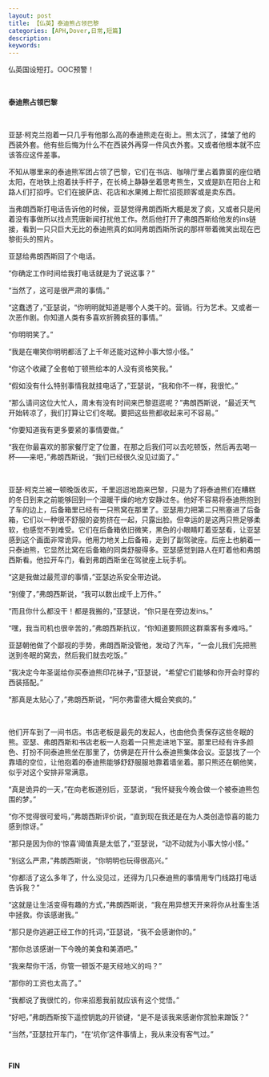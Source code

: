 ```yaml
---
layout: post
title: 【仏英】泰迪熊占领巴黎
categories: [APH,Dover,日常,短篇]
description:
keywords:
---
```


仏英国设短打。OOC预警！


<br/>

**泰迪熊占领巴黎**

<br/>

亚瑟·柯克兰抱着一只几乎有他那么高的泰迪熊走在街上。熊太沉了，揉皱了他的西装外套。他有些后悔为什么不在西装外再穿一件风衣外套。又或者他根本就不应该答应这件差事。

不知从哪里来的泰迪熊军团占领了巴黎，它们在书店、咖啡厅里占着靠窗的座位晒太阳，在地铁上抱着扶手杆子，在长椅上静静坐着思考熊生，又或是趴在阳台上和路人们打招呼。它们在披萨店、花店和水果摊上帮忙招揽顾客或是卖东西。

当弗朗西斯打电话告诉他的时候，亚瑟觉得弗朗西斯大概是发了疯，又或者只是闲着没有事做所以找点荒唐新闻打扰他工作。然后他打开了弗朗西斯给他发的ins链接，看到一只只巨大无比的泰迪熊真的如同弗朗西斯所说的那样带着微笑出现在巴黎街头的照片。

亚瑟给弗朗西斯回了个电话。

“你确定工作时间给我打电话就是为了说这事？”

“当然了，这可是很严肃的事情。”

“这蠢透了，”亚瑟说，“你明明就知道是哪个人类干的。营销。行为艺术。又或者一次恶作剧。你知道人类有多喜欢折腾疯狂的事情。”

“你明明笑了。”

“我是在嘲笑你明明都活了上千年还能对这种小事大惊小怪。”

“你这个收藏了全套帕丁顿熊绘本的人没有资格笑我。”

“假如没有什么特别事情我就挂电话了，”亚瑟说，“我和你不一样，我很忙。”

“那么请问这位大忙人，周末有没有时间来巴黎逛逛呢？”弗朗西斯说，“最近天气开始转凉了，我们打算让它们冬眠。要把这些熊都收起来可不容易。”

“你要知道我有更多要紧的事情要做。”

“我在你最喜欢的那家餐厅定了位置，在那之后我们可以去吃顿饭，然后再去喝一杯——来吧，”弗朗西斯说，“我们已经很久没见过面了。”

<br/>

亚瑟·柯克兰被一顿晚饭收买，千里迢迢地跑来巴黎，只是为了将泰迪熊们在糟糕的冬日到来之前能够回到一个温暖干燥的地方安静过冬。他好不容易将泰迪熊抱到了车的边上，后备箱里已经有一只熊窝在那里了。亚瑟用力把第二只熊塞进了后备箱，它们以一种很不舒服的姿势挤在一起，只露出脸。但幸运的是这两只熊足够柔软，也感觉不到难受。它们在后备箱依旧微笑，黑色的小眼睛盯着亚瑟看，让亚瑟感到这个画面非常诡异。他用力地关上后备箱，走到了副驾驶座。后座上也躺着一只泰迪熊，它显然比窝在后备箱的同类舒服得多。亚瑟感觉到路人在盯着他和弗朗西斯看。他拉开车门，看到弗朗西斯坐在驾驶座上玩手机。

“这是我做过最荒谬的事情，”亚瑟边系安全带边说。

“别傻了，”弗朗西斯说，“我可以数出成千上万件。”

“而且你什么都没干！都是我搬的，”亚瑟说，“你只是在旁边发ins。”

“嘿，我当司机也很辛苦的，”弗朗西斯抗议，“你知道要照顾这群乘客有多难吗。”

亚瑟朝他做了个鄙视的手势，弗朗西斯没管他，发动了汽车，“一会儿我们先把熊送到冬眠的窝去，然后我们就去吃饭。”

“我决定今年圣诞给你买泰迪熊印花袜子，”亚瑟说，“希望它们能够和你开会时穿的西装搭配。”

“那真是太贴心了，”弗朗西斯说，“阿尔弗雷德大概会笑疯的。”

<br/>

他们开车到了一间书店。书店老板是最先的发起人，也由他负责保存这些冬眠的熊。亚瑟、弗朗西斯和书店老板一人抱着一只熊走进地下室。那里已经有许多颜色、打扮不同泰迪熊坐在那里了，仿佛是在开什么泰迪熊集体会议。亚瑟找了一个靠墙的空位，让他抱着的泰迪熊能够舒舒服服地靠着墙坐着。那只熊还在朝他笑，似乎对这个安排非常满意。

“真是诡异的一天，”在向老板道别后，亚瑟说，“我怀疑我今晚会做一个被泰迪熊包围的梦。”

“你不觉得很可爱吗，”弗朗西斯评价说，“直到现在我还是在为人类创造惊喜的能力感到惊讶。”

“那只是因为你的‘惊喜’阈值真是太低了，”亚瑟说，“动不动就为小事大惊小怪。”

“别这么严肃，”弗朗西斯说，“你明明也玩得很高兴。”

“你都活了这么多年了，什么没见过，还得为几只泰迪熊的事情用专门线路打电话告诉我？”

“这就是让生活变得有趣的方式，”弗朗西斯说，“我在用异想天开来将你从社畜生活中拯救。你该感谢我。”

“那只是你逃避正经工作的托词，”亚瑟说，“我不会感谢你的。”

“那你总该感谢一下今晚的美食和美酒吧。”

“我来帮你干活，你管一顿饭不是天经地义的吗？”

“那你的工资也太高了。”

“我都说了我很忙的，你来招惹我前就应该有这个觉悟。”

“好吧，”弗朗西斯按下遥控钥匙的开锁键，“是不是该我来感谢你赏脸来蹭饭？”

“当然，”亚瑟拉开车门，“在‘坑你’这件事情上，我从来没有客气过。”

<br/>

**FIN**